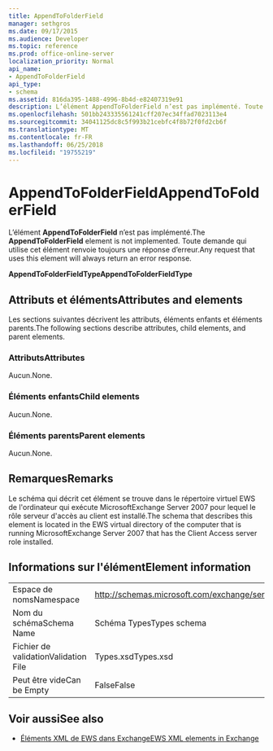 ```yaml
---
title: AppendToFolderField
manager: sethgros
ms.date: 09/17/2015
ms.audience: Developer
ms.topic: reference
ms.prod: office-online-server
localization_priority: Normal
api_name:
- AppendToFolderField
api_type:
- schema
ms.assetid: 816da395-1488-4996-8b4d-e82407319e91
description: L’élément AppendToFolderField n’est pas implémenté. Toute demande qui utilise cet élément renvoie toujours une réponse d’erreur.
ms.openlocfilehash: 501bb243335561241cff207ec34ffad7023113e4
ms.sourcegitcommit: 34041125dc8c5f993b21cebfc4f8b72f0fd2cb6f
ms.translationtype: MT
ms.contentlocale: fr-FR
ms.lasthandoff: 06/25/2018
ms.locfileid: "19755219"
---
```

# <a name="appendtofolderfield"></a><span data-ttu-id="b591c-104">AppendToFolderField</span><span class="sxs-lookup"><span data-stu-id="b591c-104">AppendToFolderField</span></span>

<span data-ttu-id="b591c-105">L’élément **AppendToFolderField** n’est pas implémenté.</span><span class="sxs-lookup"><span data-stu-id="b591c-105">The **AppendToFolderField** element is not implemented.</span></span> <span data-ttu-id="b591c-106">Toute demande qui utilise cet élément renvoie toujours une réponse d’erreur.</span><span class="sxs-lookup"><span data-stu-id="b591c-106">Any request that uses this element will always return an error response.</span></span> 

<span data-ttu-id="b591c-107">**AppendToFolderFieldType**</span><span class="sxs-lookup"><span data-stu-id="b591c-107">**AppendToFolderFieldType**</span></span>

## <a name="attributes-and-elements"></a><span data-ttu-id="b591c-108">Attributs et éléments</span><span class="sxs-lookup"><span data-stu-id="b591c-108">Attributes and elements</span></span>

<span data-ttu-id="b591c-109">Les sections suivantes décrivent les attributs, éléments enfants et éléments parents.</span><span class="sxs-lookup"><span data-stu-id="b591c-109">The following sections describe attributes, child elements, and parent elements.</span></span>
  
### <a name="attributes"></a><span data-ttu-id="b591c-110">Attributs</span><span class="sxs-lookup"><span data-stu-id="b591c-110">Attributes</span></span>

<span data-ttu-id="b591c-111">Aucun.</span><span class="sxs-lookup"><span data-stu-id="b591c-111">None.</span></span>
  
### <a name="child-elements"></a><span data-ttu-id="b591c-112">Éléments enfants</span><span class="sxs-lookup"><span data-stu-id="b591c-112">Child elements</span></span>

<span data-ttu-id="b591c-113">Aucun.</span><span class="sxs-lookup"><span data-stu-id="b591c-113">None.</span></span>
  
### <a name="parent-elements"></a><span data-ttu-id="b591c-114">Éléments parents</span><span class="sxs-lookup"><span data-stu-id="b591c-114">Parent elements</span></span>

<span data-ttu-id="b591c-115">Aucun.</span><span class="sxs-lookup"><span data-stu-id="b591c-115">None.</span></span>
  
## <a name="remarks"></a><span data-ttu-id="b591c-116">Remarques</span><span class="sxs-lookup"><span data-stu-id="b591c-116">Remarks</span></span>

<span data-ttu-id="b591c-117">Le schéma qui décrit cet élément se trouve dans le répertoire virtuel EWS de l'ordinateur qui exécute MicrosoftExchange Server 2007 pour lequel le rôle serveur d'accès au client est installé.</span><span class="sxs-lookup"><span data-stu-id="b591c-117">The schema that describes this element is located in the EWS virtual directory of the computer that is running MicrosoftExchange Server 2007 that has the Client Access server role installed.</span></span>
  
## <a name="element-information"></a><span data-ttu-id="b591c-118">Informations sur l'élément</span><span class="sxs-lookup"><span data-stu-id="b591c-118">Element information</span></span>

|||
|:-----|:-----|
|<span data-ttu-id="b591c-119">Espace de noms</span><span class="sxs-lookup"><span data-stu-id="b591c-119">Namespace</span></span>  <br/> |http://schemas.microsoft.com/exchange/services/2006/types  <br/> |
|<span data-ttu-id="b591c-120">Nom du schéma</span><span class="sxs-lookup"><span data-stu-id="b591c-120">Schema Name</span></span>  <br/> |<span data-ttu-id="b591c-121">Schéma Types</span><span class="sxs-lookup"><span data-stu-id="b591c-121">Types schema</span></span>  <br/> |
|<span data-ttu-id="b591c-122">Fichier de validation</span><span class="sxs-lookup"><span data-stu-id="b591c-122">Validation File</span></span>  <br/> |<span data-ttu-id="b591c-123">Types.xsd</span><span class="sxs-lookup"><span data-stu-id="b591c-123">Types.xsd</span></span>  <br/> |
|<span data-ttu-id="b591c-124">Peut être vide</span><span class="sxs-lookup"><span data-stu-id="b591c-124">Can be Empty</span></span>  <br/> |<span data-ttu-id="b591c-125">False</span><span class="sxs-lookup"><span data-stu-id="b591c-125">False</span></span>  <br/> |
   
## <a name="see-also"></a><span data-ttu-id="b591c-126">Voir aussi</span><span class="sxs-lookup"><span data-stu-id="b591c-126">See also</span></span>

- [<span data-ttu-id="b591c-127">Éléments XML de EWS dans Exchange</span><span class="sxs-lookup"><span data-stu-id="b591c-127">EWS XML elements in Exchange</span></span>](ews-xml-elements-in-exchange.md)

